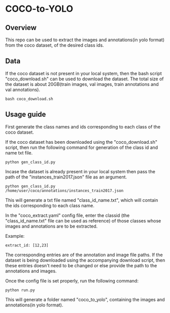 # COCO-to-YOLO
## Overview
This repo can be used to extract the images and annotations(in yolo format) from the coco dataset, of the desired class ids.


## Data

If the coco dataset is not present in your local system, then the bash script "coco_download.sh" can be used to
download the dataset. The total size of the dataset is about 20GB(train images, val images, train annotations and val annotations).

```
bash coco_download.sh
```

## Usage guide

First generate the class names and ids corresponding to each class of the coco dataset.

If the coco dataset has been downloaded using the "coco_download.sh" script, then run the following command for generation of the class id and name txt file.

```
python gen_class_id.py
```

Incase the dataset is already present in your local system then pass the path of the "instances_train2017.json" file as an argument.

```
python gen_class_id.py /home/user/coco/annotations/instances_train2017.json
```
This will generate a txt file named "class_id_name.txt", which will contain the ids corresponding to each class name.

In the "coco_extract.yaml" config file, enter the classid (the "class_id_name.txt" file can be used as reference) of those classes whose images and annotations are to be extracted.

Example:

```
extract_id: [12,23]
```

The corresponding entries are of the annotation and image file paths. If the dataset is being downloaded using the accompanying download script, then these entries doesn't need to be changed or else provide the path to the annotations and images.

Once the config file is set properly, run the following command:

```
python run.py
```

This will generate a folder named "coco_to_yolo", containing the images and annotations(in yolo format).
